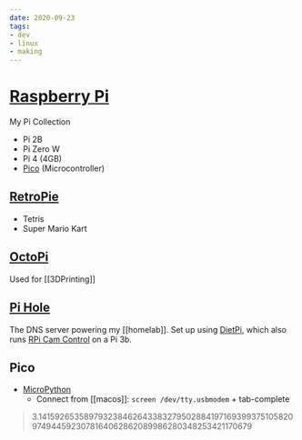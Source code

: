 ```yaml
---
date: 2020-09-23
tags:
- dev
- linux
- making
---
```


# [Raspberry Pi](https://www.raspberrypi.org)
My Pi Collection
- Pi 2B
- Pi Zero W
- Pi 4 (4GB)
- [Pico](https://www.raspberrypi.org/products/raspberry-pi-pico/) (Microcontroller)

## [RetroPie](https://retropie.org.uk/)
- Tetris
- Super Mario Kart

## [OctoPi](https://github.com/guysoft/OctoPi)
Used for [[3DPrinting]]

## [Pi Hole](https://pi-hole.net)
The DNS server powering my [[homelab]]. Set up using [DietPi](https://dietpi.com/), which also runs [RPi Cam Control](https://dietpi.com/docs/software/camera/#rpi-cam-control) on a Pi 3b.

## Pico

- [MicroPython](https://datasheets.raspberrypi.org/pico/raspberry-pi-pico-python-sdk.pdf)
  - Connect from [[macos]]: `screen /dev/tty.usbmodem` + tab-complete



> 3.1415926535897932384626433832795028841971693993751058209749445923078164062862089986280348253421170679
